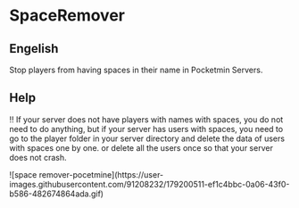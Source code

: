 # SpaceRemover
<h2>Engelish</h2>

<p>
Stop players from having spaces in their name in Pocketmin Servers.
</p>

<h2>Help</h2>

<p>
‼ If your server does not have players with names with spaces, you do not need to do anything, but if your server has users with spaces, you need to go to the player folder in your server directory and delete the data of users with spaces one by one. or delete all the users once so that your server does not crash.
</p>
![space remover-pocetmine](https://user-images.githubusercontent.com/91208232/179200511-ef1c4bbc-0a06-43f0-b586-482674864ada.gif)
